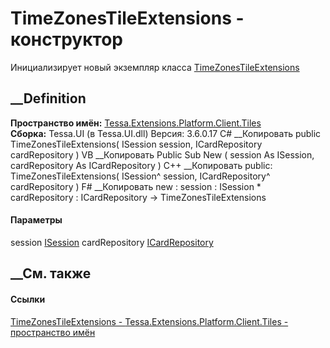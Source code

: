 # TimeZonesTileExtensions - конструктор
Инициализирует новый экземпляр класса
[TimeZonesTileExtensions](T_Tessa_Extensions_Platform_Client_Tiles_TimeZonesTileExtensions.htm)
##  __Definition
 **Пространство имён:**
[Tessa.Extensions.Platform.Client.Tiles](N_Tessa_Extensions_Platform_Client_Tiles.htm)  
 **Сборка:** Tessa.UI (в Tessa.UI.dll) Версия: 3.6.0.17
C# __Копировать
     public TimeZonesTileExtensions(
    	ISession session,
    	ICardRepository cardRepository
    )
VB __Копировать
     Public Sub New ( 
    	session As ISession,
    	cardRepository As ICardRepository
    )
C++ __Копировать
     public:
    TimeZonesTileExtensions(
    	ISession^ session, 
    	ICardRepository^ cardRepository
    )
F# __Копировать
     new : 
            session : ISession * 
            cardRepository : ICardRepository -> TimeZonesTileExtensions
#### Параметры
session [ISession](T_Tessa_Platform_Runtime_ISession.htm)
cardRepository [ICardRepository](T_Tessa_Cards_ICardRepository.htm)
## __См. также
#### Ссылки
[TimeZonesTileExtensions -
](T_Tessa_Extensions_Platform_Client_Tiles_TimeZonesTileExtensions.htm)
[Tessa.Extensions.Platform.Client.Tiles - пространство
имён](N_Tessa_Extensions_Platform_Client_Tiles.htm)
